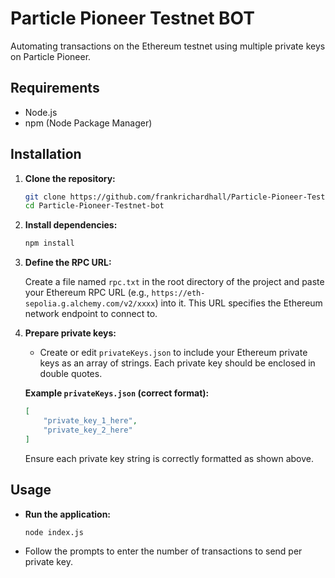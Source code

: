 # Particle Pioneer Testnet BOT

Automating transactions on the Ethereum testnet using multiple private keys on Particle Pioneer.

## Requirements

- Node.js
- npm (Node Package Manager)

## Installation

1. **Clone the repository:**

   ```bash
   git clone https://github.com/frankrichardhall/Particle-Pioneer-Testnet-bot.git
   cd Particle-Pioneer-Testnet-bot
   ```

2. **Install dependencies:**

   ```bash
   npm install
   ```

3. **Define the RPC URL:**

   Create a file named `rpc.txt` in the root directory of the project and paste your Ethereum RPC URL (e.g., `https://eth-sepolia.g.alchemy.com/v2/xxxx`) into it. This URL specifies the Ethereum network endpoint to connect to.

4. **Prepare private keys:**

   - Create or edit `privateKeys.json` to include your Ethereum private keys as an array of strings. Each private key should be enclosed in double quotes.

   **Example `privateKeys.json` (correct format):**
   ```json
   [
       "private_key_1_here",
       "private_key_2_here"
   ]
   ```

   Ensure each private key string is correctly formatted as shown above.

## Usage

- **Run the application:**

  ```bash
  node index.js
  ```

- Follow the prompts to enter the number of transactions to send per private key.
 
 
 
 
 
 
 
 
 
 
 
 
 
 
 